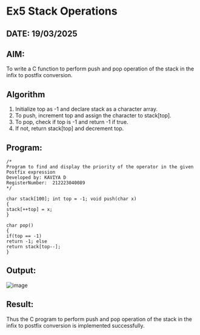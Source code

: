 # Ex5 Stack Operations
## DATE: 19/03/2025
## AIM:
To write a C function to perform push and pop operation of the stack in the infix to postfix conversion.

## Algorithm
1.	Initialize top as -1 and declare stack as a character array.
2.	To push, increment top and assign the character to stack[top].
3.	To pop, check if top is -1 and return -1 if true.
4.	If not, return stack[top] and decrement top.
   

## Program:
```
/*
Program to find and display the priority of the operator in the given Postfix expression
Developed by: KAVIYA D
RegisterNumber:  212223040089
*/

char stack[100]; int top = -1; void push(char x)
{
stack[++top] = x;
}

char pop()
{
if(top == -1)
return -1; else
return stack[top--];
}

```

## Output:

![image](https://github.com/user-attachments/assets/e5e5d811-6c4a-41bd-adc5-8773e7a60af0)


## Result:
Thus the C program to perform push and pop operation of the stack in the infix to postfix conversion is implemented successfully.
